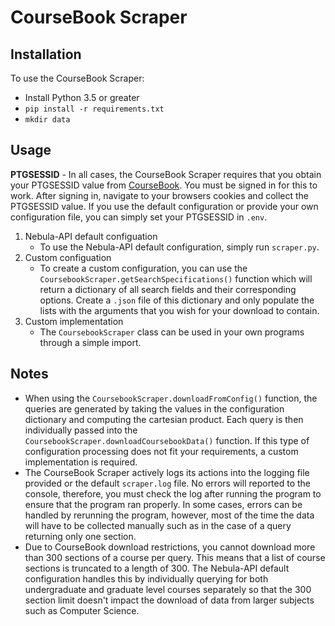 # CourseBook Scraper

## Installation
To use the CourseBook Scraper:
- Install Python 3.5 or greater
- `pip install -r requirements.txt`
- `mkdir data`

## Usage
**PTGSESSID** - In all cases, the CourseBook Scraper requires that you obtain your PTGSESSID value from [CourseBook](https://coursebook.utdallas.edu). You must be signed in for this to work. After signing in, navigate to your browsers cookies and collect the PTGSESSID value. If you use the default configuration or provide your own configuration file, you can simply set your PTGSESSID in `.env`. 

1. Nebula-API default configuation
   - To use the Nebula-API default configuration, simply run `scraper.py`.
2. Custom configuation
   - To create a custom configuration, you can use the `CoursebookScraper.getSearchSpecifications()` function which will return a dictionary of all search fields and their corresponding options. Create a `.json` file of this dictionary and only populate the lists with the arguments that you wish for your download to contain.
3. Custom implementation
   - The `CoursebookScraper` class can be used in your own programs through a simple import.

## Notes
- When using the `CoursebookScraper.downloadFromConfig()` function, the queries are generated by taking the values in the configuration dictionary and computing the cartesian product. Each query is then individually passed into the `CoursebookScraper.downloadCoursebookData()` function. If this type of configuration processing does not fit your requirements, a custom implementation is required. 
- The CourseBook Scraper actively logs its actions into the logging file provided or the default `scraper.log` file. No errors will reported to the console, therefore, you must check the log after running the program to ensure that the program ran properly. In some cases, errors can be handled by rerunning the program, however, most of the time the data will have to be collected manually such as in the case of a query returning only one section. 
- Due to CourseBook download restrictions, you cannot download more than 300 sections of a course per query. This means that a list of course sections is truncated to a length of 300. The Nebula-API default configuration handles this by individually querying for both undergraduate and graduate level courses separately so that the 300 section limit doesn't impact the download of data from larger subjects such as Computer Science. 